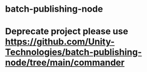 # batch-publishing-node

# Deprecate project please use https://github.com/Unity-Technologies/batch-publishing-node/tree/main/commander
